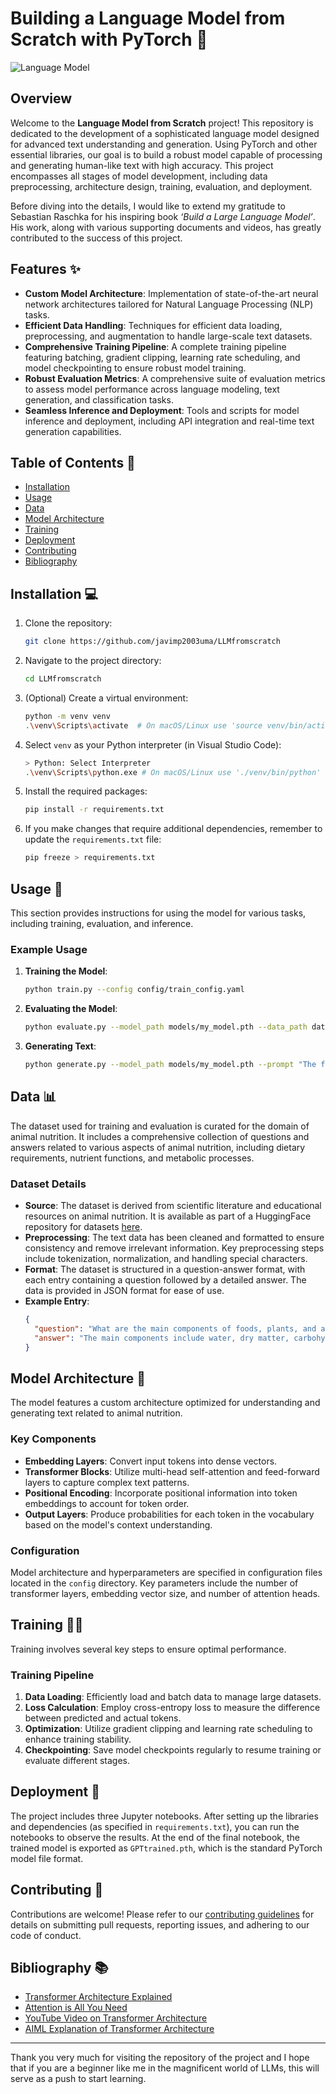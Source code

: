 # Building a Language Model from Scratch with PyTorch 🚀

![Language Model](https://c6140bba-5c2d-4e7d-a82a-e7f61c4f4b4e.s3.ap-southeast-2.amazonaws.com/blog/7/AI+Brain.jpeg)

## Overview

Welcome to the **Language Model from Scratch** project! This repository is dedicated to the development of a sophisticated language model designed for advanced text understanding and generation. Using PyTorch and other essential libraries, our goal is to build a robust model capable of processing and generating human-like text with high accuracy. This project encompasses all stages of model development, including data preprocessing, architecture design, training, evaluation, and deployment. 

Before diving into the details, I would like to extend my gratitude to Sebastian Raschka for his inspiring book *‘Build a Large Language Model’*. His work, along with various supporting documents and videos, has greatly contributed to the success of this project.

## Features ✨

- **Custom Model Architecture**: Implementation of state-of-the-art neural network architectures tailored for Natural Language Processing (NLP) tasks.
- **Efficient Data Handling**: Techniques for efficient data loading, preprocessing, and augmentation to handle large-scale text datasets.
- **Comprehensive Training Pipeline**: A complete training pipeline featuring batching, gradient clipping, learning rate scheduling, and model checkpointing to ensure robust model training.
- **Robust Evaluation Metrics**: A comprehensive suite of evaluation metrics to assess model performance across language modeling, text generation, and classification tasks.
- **Seamless Inference and Deployment**: Tools and scripts for model inference and deployment, including API integration and real-time text generation capabilities.

## Table of Contents 📑

- [Installation](#installation)
- [Usage](#usage)
- [Data](#data)
- [Model Architecture](#model-architecture)
- [Training](#training)
- [Deployment](#deployment)
- [Contributing](#contributing)
- [Bibliography](#bibliography)

## Installation 💻

1. Clone the repository:
   
    ```sh
    git clone https://github.com/javimp2003uma/LLMfromscratch
    ```
2. Navigate to the project directory:
   
    ```sh
    cd LLMfromscratch
    ```
3. (Optional) Create a virtual environment:

    ```sh
    python -m venv venv
    .\venv\Scripts\activate  # On macOS/Linux use 'source venv/bin/activate'
    ```

4. Select `venv` as your Python interpreter (in Visual Studio Code):
   
    ```sh
    > Python: Select Interpreter
    .\venv\Scripts\python.exe # On macOS/Linux use './venv/bin/python'
    ```

5. Install the required packages:
   
    ```sh
    pip install -r requirements.txt
    ```

6. If you make changes that require additional dependencies, remember to update the `requirements.txt` file:
   
    ```sh
    pip freeze > requirements.txt
    ```

## Usage 📜

This section provides instructions for using the model for various tasks, including training, evaluation, and inference.

### Example Usage

1. **Training the Model**: 
    ```sh
    python train.py --config config/train_config.yaml
    ```

2. **Evaluating the Model**: 
    ```sh
    python evaluate.py --model_path models/my_model.pth --data_path data/eval_data.json
    ```

3. **Generating Text**: 
    ```sh
    python generate.py --model_path models/my_model.pth --prompt "The future of AI is"
    ```

## Data 📊

The dataset used for training and evaluation is curated for the domain of animal nutrition. It includes a comprehensive collection of questions and answers related to various aspects of animal nutrition, including dietary requirements, nutrient functions, and metabolic processes.

### Dataset Details

- **Source**: The dataset is derived from scientific literature and educational resources on animal nutrition. It is available as part of a HuggingFace repository for datasets [here](https://huggingface.co/datasets/A2H0H0R1/Animal-nutrition).
- **Preprocessing**: The text data has been cleaned and formatted to ensure consistency and remove irrelevant information. Key preprocessing steps include tokenization, normalization, and handling special characters.
- **Format**: The dataset is structured in a question-answer format, with each entry containing a question followed by a detailed answer. The data is provided in JSON format for ease of use.
- **Example Entry**:
    ```json
    {
      "question": "What are the main components of foods, plants, and animals?",
      "answer": "The main components include water, dry matter, carbohydrates, lipids, proteins, nucleic acids, organic acids, vitamins, and minerals."
    }
    ```

## Model Architecture 🧠

The model features a custom architecture optimized for understanding and generating text related to animal nutrition.

### Key Components

- **Embedding Layers**: Convert input tokens into dense vectors.
- **Transformer Blocks**: Utilize multi-head self-attention and feed-forward layers to capture complex text patterns.
- **Positional Encoding**: Incorporate positional information into token embeddings to account for token order.
- **Output Layers**: Produce probabilities for each token in the vocabulary based on the model's context understanding.

### Configuration

Model architecture and hyperparameters are specified in configuration files located in the `config` directory. Key parameters include the number of transformer layers, embedding vector size, and number of attention heads.

## Training 🏋️‍♀️

Training involves several key steps to ensure optimal performance.

### Training Pipeline

1. **Data Loading**: Efficiently load and batch data to manage large datasets.
2. **Loss Calculation**: Employ cross-entropy loss to measure the difference between predicted and actual tokens.
3. **Optimization**: Utilize gradient clipping and learning rate scheduling to enhance training stability.
4. **Checkpointing**: Save model checkpoints regularly to resume training or evaluate different stages.

## Deployment 🚀

The project includes three Jupyter notebooks. After setting up the libraries and dependencies (as specified in `requirements.txt`), you can run the notebooks to observe the results. At the end of the final notebook, the trained model is exported as `GPTtrained.pth`, which is the standard PyTorch model file format.

## Contributing 🤝

Contributions are welcome! Please refer to our [contributing guidelines](CONTRIBUTING.md) for details on submitting pull requests, reporting issues, and adhering to our code of conduct.

## Bibliography 📚

- [Transformer Architecture Explained](https://medium.com/@amanatulla1606/transformer-architecture-explained-2c49e2257b4c)
- [Attention is All You Need](https://arxiv.org/pdf/1706.03762)
- [YouTube Video on Transformer Architecture](https://www.youtube.com/watch?v=SZorAJ4I-sA)
- [AIML Explanation of Transformer Architecture](https://www.google.com/url?sa=i&url=https%3A%2F%2Faiml.com%2Fexplain-the-transformer-architecture%2F&psig=AOvVaw3_2WjOrzqsQ5favxNHs2eR&ust=1723633859023000&source=images&cd=vfe&opi=89978449&ved=0CBcQjhxqFwoTCKD3itHq8YcDFQAAAAAdAAAAABAE)

---

Thank you very much for visiting the repository of the project and I hope that if you are a beginner like me in the magnificent world of LLMs, this will serve as a push to start learning.
